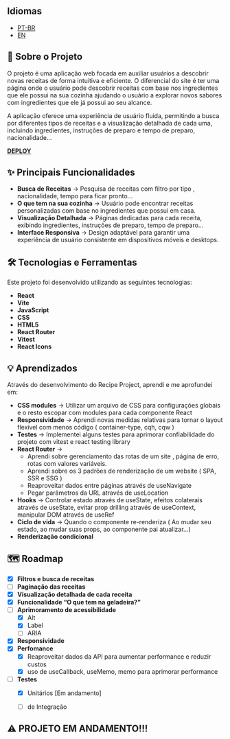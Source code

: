 ## Idiomas
  - [PT-BR](README.md)
  - [EN](README-en.md)

## 🍳 Sobre o Projeto

O projeto é uma aplicação web focada em auxiliar usuários a descobrir novas receitas de forma intuitiva e eficiente. O diferencial do site é ter uma página onde o usuário pode descobrir receitas com base nos ingredientes que ele possui na sua cozinha ajudando o usuário a explorar novos sabores com ingredientes que ele já possui ao seu alcance.

A aplicação oferece uma experiência de usuário fluida, permitindo a busca por diferentes tipos de receitas e a visualização detalhada de cada uma, incluindo ingredientes, instruções de preparo e tempo de preparo, nacionalidade...

[**DEPLOY**](https://recipe-project-one-wheat.vercel.app/)

## ✨ Principais Funcionalidades

- **Busca de Receitas** -> Pesquisa de receitas com filtro por tipo , nacionalidade, tempo para ficar pronto...
- **O que tem na sua cozinha** -> Usuário pode encontrar receitas personalizadas com base no ingredientes que possui em casa.
- **Visualização Detalhada** -> Páginas dedicadas para cada receita, exibindo ingredientes, instruções de preparo, tempo de preparo...
- **Interface Responsiva** -> Design adaptável para garantir uma experiência de usuário consistente em dispositivos móveis e desktops.

## 🛠️ Tecnologias e Ferramentas

Este projeto foi desenvolvido utilizando as seguintes tecnologias:
  - **React**
  - **Vite**
  - **JavaScript**
  - **CSS**
  - **HTML5**
  - **React Router**
  - **Vitest**
  - **React Icons**


## 💡 Aprendizados

Através do desenvolvimento do Recipe Project, aprendi e me aprofundei em:

  - **CSS modules** -> Utilizar um arquivo de CSS para configurações globais e o resto escopar com modules para cada componente React
  - **Responsividade** -> Aprendi novas medidas relativas para tornar o layout flexível com menos código ( container-type, cqh, cqw )
  - **Testes** -> Implementei alguns testes para aprimorar confiabilidade do projeto com vitest e react testing library
  - **React Router** ->
      - Aprendi sobre gerenciamento das rotas de um site , página de erro, rotas com valores variáveis.
      - Aprendi sobre os 3 padrões de renderização de um website ( SPA, SSR e SSG )
      - Reaproveitar dados entre páginas através de useNavigate
      - Pegar parâmetros da URL através de useLocation
  - **Hooks** -> Controlar estado através de useState, efeitos colaterais através de useState, evitar prop drilling através de useContext, manipular DOM através de useRef
  - **Ciclo de vida** -> Quando o componente re-renderiza ( Ao mudar seu estado, ao mudar suas props, ao componente pai atualizar...)
  - **Renderização condicional**

## 🗺️ Roadmap

- [x] **Filtros e busca de receitas**
- [ ] **Paginação das receitas**
- [x] **Visualização detalhada de cada receita**
- [x] **Funcionalidade “O que tem na geladeira?”**
- [ ] **Aprimoramento de acessibilidade**
  - [x] Alt
  - [x] Label
  - [ ] ARIA
- [x] **Responsividade**
- [x] **Perfomance**
  - [x] Reaproveitar dados da API para aumentar performance e reduzir custos
  - [x] uso de useCallback, useMemo, memo para aprimorar performance
- [ ] **Testes**
    - [x] Unitários [Em andamento]
    - [ ] de Integração


## ⚠️ PROJETO EM ANDAMENTO!!!
